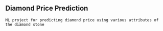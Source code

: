 ## Diamond Price Prediction

    ML project for predicting diamond price using various attributes of the diamond stone
    
